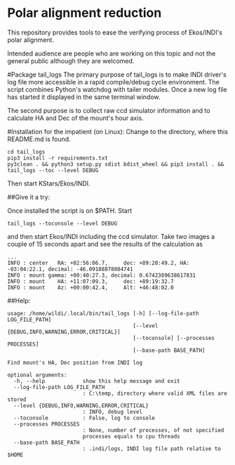 # Polar alignment reduction
This repository provides tools to ease the verifying process of Ekos/INDI's polar alignment.

Intended audience are people who are working on this topic and not the general public although they are welcomed.

#Package tail_logs
The primary purpose of tail_logs is to make INDI driver's log file more accessible in a rapid compile/debug cycle environment. The script combines Python's watchdog with tailer modules. Once a new log file has started it displayed in the same terminal window.

The second purpose is to collect raw ccd simulator information and to calculate HA and Dec of the mount's hour axis. 

#Installation for the impatient (on Linux):
Change to the directory, where this README.md is found.

```
cd tail_logs
pip3 install -r requirements.txt
py3clean . && python3 setup.py sdist bdist_wheel && pip3 install . && tail_logs --toc --level DEBUG
```

Then start KStars/Ekos/INDI.

##Give it a try:

Once installed the script is on $PATH. Start

```
tail_logs --toconsole --level DEBUG
```
and then start Ekos/INDI including the ccd simulator. Take two images a couple of 15 seconds apart and see the results of the calculation as

```
...
INFO : center   RA: +02:56:06.7,     dec: +89:20:49.2, HA: -03:04:22.1, decimal: -46.09188878084741
INFO : mount gamma: +00:40:27.3, decimal: 0.6742389638617831
INFO : mount    HA: +11:07:09.3,     dec: +89:19:32.7
INFO : mount    Az: +00:00:42.4,     Alt: +46:48:02.0
```

##Help:

```
usage: /home/wildi/.local/bin/tail_logs [-h] [--log-file-path LOG_FILE_PATH]
                                        [--level {DEBUG,INFO,WARNING,ERROR,CRITICAL}]
                                        [--toconsole] [--processes PROCESSES]
                                        [--base-path BASE_PATH]

Find mount's HA, Dec position from INDI log

optional arguments:
  -h, --help            show this help message and exit
  --log-file-path LOG_FILE_PATH
                        : C:\temp, directory where valid XML files are stored
  --level {DEBUG,INFO,WARNING,ERROR,CRITICAL}
                        : INFO, debug level
  --toconsole           : False, log to console
  --processes PROCESSES
                        : None, number of processes, of not specified
                        processes equals to cpu threads
  --base-path BASE_PATH
                        : .indi/logs, INDI log file path relative to $HOME
```
